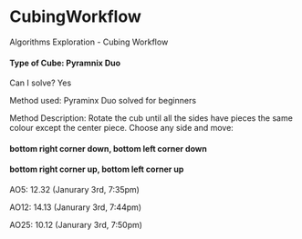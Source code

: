 # CubingWorkflow
Algorithms Exploration - Cubing Workflow


#### Type of Cube: Pyramnix Duo
Can I solve? Yes

Method used: Pyraminx Duo solved for beginners

Method Description: Rotate the cub until all the sides have pieces the same colour except the center piece. Choose any side and move:

#### bottom right corner down, bottom left corner down

#### bottom right corner up, bottom left corner up

AO5: 12.32  (Janurary 3rd, 7:35pm)

AO12: 14.13 (Janurary 3rd, 7:44pm)

AO25: 10.12 (Janurary 3rd, 7:50pm)
